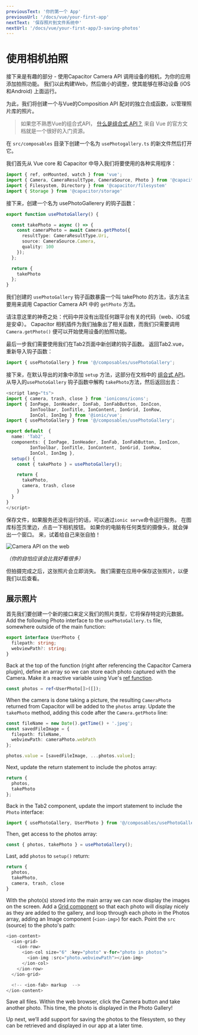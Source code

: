 ```yaml
---
previousText: '你的第一个 App'
previousUrl: '/docs/vue/your-first-app'
nextText: '保存照片到文件系统中'
nextUrl: '/docs/vue/your-first-app/3-saving-photos'
---
```


# 使用相机拍照

接下来是有趣的部分 - 使用Capacitor Camera API 调用设备的相机，为你的应用添加拍照功能。 我们以此构建Web，然后做小的调整，使其能够在移动设备 (iOS和Android) 上面运行。

为此，我们将创建一个与Vue的Composition API 配对的独立合成函数，以管理照片库的照片。

> 如果您不熟悉Vue的组合式API， [什么是组合式 API？](https://v3.cn.vuejs.org/guide/composition-api-introduction.html#什么是组合式-api) 来自 Vue 的官方文档就是一个很好的入门资源。

在 `src/composables` 目录下创建一个名为 `usePhotogallery.ts` 的新文件然后打开它。

我们首先从 Vue core 和 Capacitor 中导入我们将要使用的各种实用程序：

```typescript
import { ref, onMounted, watch } from 'vue';
import { Camera, CameraResultType, CameraSource, Photo } from '@capacitor/camera';
import { Filesystem, Directory } from '@capacitor/filesystem'
import { Storage } from '@capacitor/storage'

```

接下来，创建一个名为 usePhotoGallerery 的钩子函数：

```typescript
export function usePhotoGallery() {

  const takePhoto = async () => {
    const cameraPhoto = await Camera.getPhoto({
      resultType: CameraResultType.Uri,
      source: CameraSource.Camera,
      quality: 100
    });
  };

  return {
    takePhoto
  };
}
```

我们创建的 `usePhotoGallery` 钩子函数暴露一个叫 takePhoto 的方法，该方法主要用来调用 Capactior Camera API 中的 `getPhoto` 方法。

请注意这里的神奇之处：代码中并没有出现任何跟平台有关的代码（web、iOS或是安卓）。 Capacitor 相机插件为我们抽象出了相关函数，而我们只需要调用 `Camera.getPhoto()` 便可以开始使用设备的拍照功能。

最后一步我们需要使用我们在Tab2页面中新创建的钩子函数。 返回Tab2.vue，重新导入钩子函数：

```typescript
import { usePhotoGallery } from '@/composables/usePhotoGallery';
```

接下来，在默认导出的对象中添加 `setup` 方法，这部分在文档中的 [组合式 API](https://v3.cn.vuejs.org/guide/composition-api-setup.html#setup)。 从导入的`usePhotoGallery` 钩子函数中解构 `takePhoto`方法，然后返回出去：

```typescript
<script lang="ts">
import { camera, trash, close } from 'ionicons/icons';
import { IonPage, IonHeader, IonFab, IonFabButton, IonIcon,
         IonToolbar, IonTitle, IonContent, IonGrid, IonRow,
         IonCol, IonImg } from '@ionic/vue';
import { usePhotoGallery } from '@/composables/usePhotoGallery';

export default  {
  name: 'Tab2',
  components: { IonPage, IonHeader, IonFab, IonFabButton, IonIcon,
         IonToolbar, IonTitle, IonContent, IonGrid, IonRow,
         IonCol, IonImg },
  setup() {
    const { takePhoto } = usePhotoGallery();

    return {
      takePhoto,
      camera, trash, close
    }
  }
}
</script>
```

保存文件，如果服务还没有运行的话，可以通过`ionic serve`命令运行服务。 在图库标签页里边，点击一下相机按钮。 如果你的电脑有任何类型的摄像头，就会弹出一个窗口。 来，试着给自己来张自拍！

![Camera API on the web](/docs/assets/img/guides/first-app-cap-ng/camera-web.png)

_（你的自怕应该会比我好看很多）_

但拍摄完成之后，这张照片会立即消失。 我们需要在应用中保存这张照片，以便我们以后查看。

## 展示照片

首先我们要创建一个新的接口来定义我们的照片类型，它将保存特定的元数据。 Add the following Photo interface to the `usePhotoGallery.ts` file, somewhere outside of the main function:

```typescript
export interface UserPhoto {
  filepath: string;
  webviewPath?: string;
}
```

Back at the top of the function (right after referencing the Capacitor Camera plugin), define an array so we can store each photo captured with the Camera. Make it a reactive variable using Vue's [ref function](https://v3.vuejs.org/guide/composition-api-introduction.html#reactive-variables-with-ref).

```typescript
const photos = ref<UserPhoto[]>([]);
```

When the camera is done taking a picture, the resulting `CameraPhoto` returned from Capacitor will be added to the `photos` array. Update the `takePhoto` method, adding this code after the `Camera.getPhoto` line:

```typescript
const fileName = new Date().getTime() + '.jpeg';
const savedFileImage = {
  filepath: fileName,
  webviewPath: cameraPhoto.webPath
};

photos.value = [savedFileImage, ...photos.value];
```

Next, update the return statement to include the photos array:

```typescript
return {
  photos,
  takePhoto
};
```

Back in the Tab2 component, update the import statement to include the `Photo` interface:

```typescript
import { usePhotoGallery, UserPhoto } from '@/composables/usePhotoGallery';
```

Then, get access to the photos array:

```typescript
const { photos, takePhoto } = usePhotoGallery();
```

Last, add `photos` to `setup()` return:

```typescript
return {
  photos,
  takePhoto,
  camera, trash, close
}
```

With the photo(s) stored into the main array we can now display the images on the screen. Add a [Grid component](https://ionicframework.com/docs/api/grid) so that each photo will display nicely as they are added to the gallery, and loop through each photo in the Photos array, adding an Image component (`<ion-img>`) for each. Point the `src` (source) to the photo's path:

```typescript
<ion-content>
  <ion-grid>
    <ion-row>
      <ion-col size="6" :key="photo" v-for="photo in photos">
        <ion-img :src="photo.webviewPath"></ion-img>
      </ion-col>
    </ion-row>
  </ion-grid>

  <!-- <ion-fab> markup  -->
</ion-content>
```

Save all files. Within the web browser, click the Camera button and take another photo. This time, the photo is displayed in the Photo Gallery!

Up next, we’ll add support for saving the photos to the filesystem, so they can be retrieved and displayed in our app at a later time.
